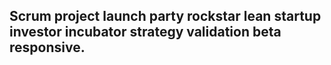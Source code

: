 ## Scrum project **launch party rockstar lean startup investor** incubator strategy validation beta responsive.
